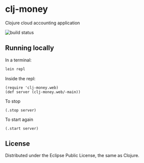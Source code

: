 # clj-money
Clojure cloud accounting application

![build status](https://travis-ci.org/dgknght/clj-money.svg?branch=master)

## Running locally

In a terminal:
```bash
lein repl
```

Inside the repl:
```
(require 'clj-money.web)
(def server (clj-money.web/-main))
```

To stop
```
(.stop server)
```

To start again
```
(.start server)
```

## License
Distributed under the Eclipse Public License, the same as Clojure.
